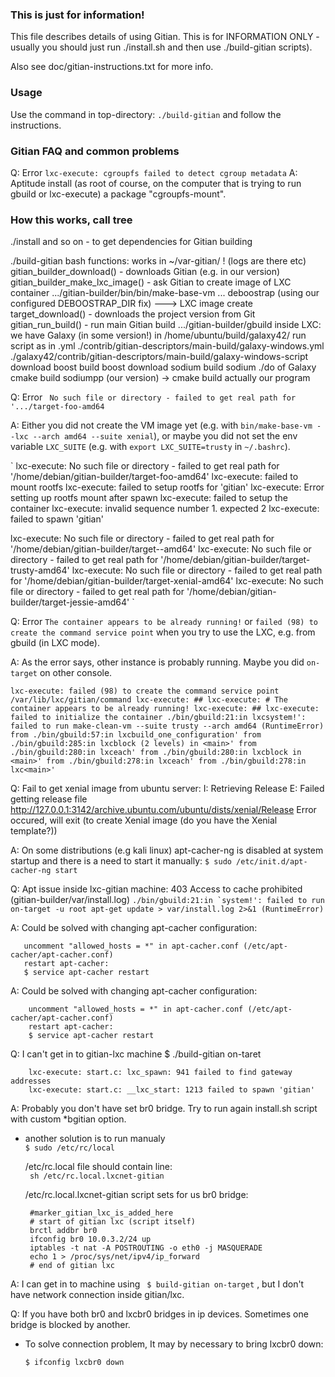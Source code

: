 ### This is just for information!

This file describes details of using Gitian.
This is for INFORMATION ONLY - usually you should just run ./install.sh
and then use ./build-gitian scripts).

Also see doc/gitian-instructions.txt for more info.

### Usage

Use the command in top-directory:
`./build-gitian`
and follow the instructions.

### Gitian FAQ and common problems

Q: Error `lxc-execute: cgroupfs failed to detect cgroup metadata`
A: Aptitude install (as root of course, on the computer that is trying to run gbuild or lxc-execute) a package "cgroupfs-mount".

### How this works, call tree


./install and so on - to get dependencies for Gitian building

./build-gitian
	bash functions:
	works in ~/var-gitian/ ! (logs are there etc)
	gitian_builder_download() - downloads Gitian (e.g. in our version)
	gitian_builder_make_lxc_image() - ask Gitian to create image of LXC container
		.../gitian-builder/bin/bin/make-base-vm
			...
			deboostrap (using our configured DEBOOSTRAP_DIR fix)
			---> LXC image create
	target_download() - downloads the project version from Git
	gitian_run_build() - run main Gitian build
		.../gitian-builder/gbuild
			inside LXC:
			we have Galaxy (in some version!) in /home/ubuntu/build/galaxy42/
				run script as in .yml ./contrib/gitian-descriptors/main-build/galaxy-windows.yml
					./galaxy42/contrib/gitian-descriptors/main-build/galaxy-windows-script
						download boost
						build boost
						download sodium
						build sodium
						./do of Galaxy
							cmake
								build sodiumpp (our version) -> cmake
							build actually our program

Q: Error ` No such file or directory - failed to get real path for '.../target-foo-amd64`

A: Either you did not create the VM image yet (e.g. with `bin/make-base-vm --lxc --arch amd64 --suite xenial`),
or maybe you did not set the env variable `LXC_SUITE` (e.g. with `export LXC_SUITE=trusty` in `~/.bashrc`).

`
lxc-execute: No such file or directory - failed to get real path for '/home/debian/gitian-builder/target-foo-amd64'
lxc-execute: failed to mount rootfs
lxc-execute: failed to setup rootfs for 'gitian'
lxc-execute: Error setting up rootfs mount after spawn
lxc-execute: failed to setup the container
lxc-execute: invalid sequence number 1. expected 2
lxc-execute: failed to spawn 'gitian'

lxc-execute: No such file or directory - failed to get real path for '/home/debian/gitian-builder/target--amd64'
lxc-execute: No such file or directory - failed to get real path for '/home/debian/gitian-builder/target-trusty-amd64'
lxc-execute: No such file or directory - failed to get real path for '/home/debian/gitian-builder/target-xenial-amd64'
lxc-execute: No such file or directory - failed to get real path for '/home/debian/gitian-builder/target-jessie-amd64'
`



Q: Error `The container appears to be already running!` or `failed (98) to create the command service point` when you try to use
the LXC, e.g. from gbuild (in LXC mode).

A: As the error says, other instance is probably running. Maybe you did `on-target` on other console.

`
lxc-execute: failed (98) to create the command service point /var/lib/lxc/gitian/command
lxc-execute: ##
lxc-execute: # The container appears to be already running!
lxc-execute: ##
lxc-execute: failed to initialize the container
./bin/gbuild:21:in lxcsystem!': failed to run make-clean-vm --suite trusty --arch amd64 (RuntimeError)
from ./bin/gbuild:57:in lxcbuild_one_configuration'
from ./bin/gbuild:285:in lxcblock (2 levels) in <main>'
from ./bin/gbuild:280:in lxceach'
from ./bin/gbuild:280:in lxcblock in <main>'
from ./bin/gbuild:278:in lxceach'
from ./bin/gbuild:278:in lxc<main>'
`



Q:	Fail to get xenial image from ubuntu server:
	I: Retrieving Release
	E: Failed getting release file http://127.0.0.1:3142/archive.ubuntu.com/ubuntu/dists/xenial/Release
	Error occured, will exit (to create Xenial image (do you have the Xenial template?))

A:	On some distributions (e.g kali linux) apt-cacher-ng is disabled at system startup and there is a need to start it manually:
	``` $ sudo /etc/init.d/apt-cacher-ng start ```


Q: Apt issue inside lxc-gitian machine: 403 Access to cache prohibited  (gitian-builder/var/install.log)
	```./bin/gbuild:21:in `system!': failed to run on-target -u root apt-get update > var/install.log 2>&1 (RuntimeError)```


A: Could be solved with changing apt-cacher configuration:
```
   uncomment "allowed_hosts = *" in apt-cacher.conf (/etc/apt-cacher/apt-cacher.conf)
   restart apt-cacher:
   $ service apt-cacher restart
```

A: Could be solved with changing apt-cacher configuration:
```
    uncomment "allowed_hosts = *" in apt-cacher.conf (/etc/apt-cacher/apt-cacher.conf)
    restart apt-cacher:
    $ service apt-cacher restart
```
 
 
Q: I can't get in to gitian-lxc machine $ ./build-gitian on-taret
```
    lxc-execute: start.c: lxc_spawn: 941 failed to find gateway addresses
    lxc-execute: start.c: __lxc_start: 1213 failed to spawn 'gitian'
```
 
A: Probably you don't have set br0 bridge. Try to run again install.sh script with custom *bgitian option.
- another solution is to run manualy  
    ```$ sudo /etc/rc/local```
 
    /etc/rc.local file should contain line:  
    ``` sh /etc/rc.local.lxcnet-gitian```
 
    /etc/rc.local.lxcnet-gitian script sets for us br0 bridge:  
    ``` 
     #marker_gitian_lxc_is_added_here
     # start of gitian lxc (script itself)
     brctl addbr br0 
     ifconfig br0 10.0.3.2/24 up
     iptables -t nat -A POSTROUTING -o eth0 -j MASQUERADE
     echo 1 > /proc/sys/net/ipv4/ip_forward
     # end of gitian lxc 
    ```
 
A: I can get in to machine using ``` $ build-gitian on-target```  , but  I don't have network connection inside gitian/lxc.  
 
Q: If you have both br0 and lxcbr0 bridges in ip devices. Sometimes one bridge is blocked by another.
- To solve connection problem, It may by necessary to bring lxcbr0 down:  
     ``` 
     $ ifconfig lxcbr0 down
     ```
